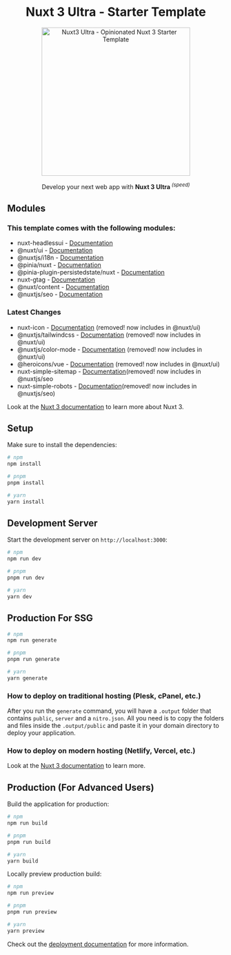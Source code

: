<div align='center'>
<h1>Nuxt 3 Ultra - Starter Template</h1>
<img src='https://nuxt.com/assets/design-kit/icon-green.svg' alt='Nuxt3 Ultra - Opinionated Nuxt 3 Starter Template' width='344'/>
</div>

<p align='center'>
Develop your next web app with <b>Nuxt 3 Ultra </b><sup><em>(speed)</em></sup><br>
</p>

## Modules

### This template comes with the following modules:

- nuxt-headlessui - [Documentation](https://github.com/P4sca1/nuxt-headlessui)
- @nuxt/ui - [Documentation](https://ui.nuxt.com/)
- @nuxtjs/i18n - [Documentation](https://v8.i18n.nuxtjs.org/)
- @pinia/nuxt - [Documentation](https://pinia.vuejs.org/ssr/nuxt.html)
- @pinia-plugin-persistedstate/nuxt - [Documentation](https://prazdevs.github.io/pinia-plugin-persistedstate/frameworks/nuxt-3.html)
- nuxt-gtag - [Documentation](https://github.com/johannschopplich/nuxt-gtag)
- @nuxt/content - [Documentation](https://content.nuxt.com/)
- @nuxtjs/seo - [Documentation](https://nuxtseo.com/nuxt-seo/getting-started/installation)

### Latest Changes
- nuxt-icon - [Documentation](https://github.com/nuxt-modules/icon#readme) (removed! now includes in @nuxt/ui)
- @nuxtjs/tailwindcss - [Documentation](https://tailwindcss.nuxtjs.org/) (removed! now includes in @nuxt/ui)
- @nuxtjs/color-mode - [Documentation](https://color-mode.nuxtjs.org/) (removed! now includes in @nuxt/ui)
- @heroicons/vue - [Documentation](https://heroicons.com/) (removed! now includes in @nuxt/ui)
- nuxt-simple-sitemap - [Documentation](https://github.com/harlan-zw/nuxt-simple-sitemap)(removed! now includes in @nuxtjs/seo
- nuxt-simple-robots - [Documentation](https://github.com/harlan-zw/nuxt-simple-robots)(removed! now includes in @nuxtjs/seo)

Look at the [Nuxt 3 documentation](https://nuxt.com/docs/getting-started/introduction) to learn more about Nuxt 3.

## Setup

Make sure to install the dependencies:

```bash
# npm
npm install

# pnpm
pnpm install

# yarn
yarn install
```

## Development Server

Start the development server on `http://localhost:3000`:

```bash
# npm
npm run dev

# pnpm
pnpm run dev

# yarn
yarn dev
```

## Production For SSG

```bash
# npm
npm run generate

# pnpm
pnpm run generate

# yarn
yarn generate
```

### How to deploy on traditional hosting (Plesk, cPanel, etc.)

After you run the `generate` command, you will have a `.output` folder that contains `public`, `server` and a `nitro.json`. All you need is to copy the folders and files inside the `.output/public` and paste it in your domain directory to deploy your application.

### How to deploy on modern hosting (Netlify, Vercel, etc.)

Look at the [Nuxt 3 documentation](https://nuxt.com/docs/getting-started/deployment#supported-hosting-providers) to learn more.

## Production (For Advanced Users)

Build the application for production:

```bash
# npm
npm run build

# pnpm
pnpm run build

# yarn
yarn build
```

Locally preview production build:

```bash
# npm
npm run preview

# pnpm
pnpm run preview

# yarn
yarn preview
```

Check out the [deployment documentation](https://nuxt.com/docs/getting-started/deployment) for more information.
